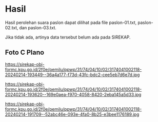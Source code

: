 # Hasil

Hasil perolehan suara paslon dapat dilihat pada file paslon-01.txt, paslon-02.txt, dan paslon-03.txt.

Jika tidak ada, artinya data tersebut belum ada pada SIREKAP.

## Foto C Plano

https://sirekap-obj-formc.kpu.go.id/2f0e/pemilu/ppwp/31/74/04/10/02/3174041002118-20240214-193449--36a4a177-f73d-43fc-bdc2-cee5eb7d6e7d.jpg

https://sirekap-obj-formc.kpu.go.id/2f0e/pemilu/ppwp/31/74/04/10/02/3174041002118-20240214-193620--169e0aea-f970-4058-8420-2eba145a5d33.jpg

https://sirekap-obj-formc.kpu.go.id/2f0e/pemilu/ppwp/31/74/04/10/02/3174041002118-20240214-191709--52abc46e-093e-4fa0-8b25-e3bee1176189.jpg
